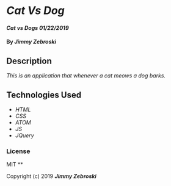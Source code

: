 # _Cat Vs Dog_

#### _Cat vs Dogs 01/22/2019_

#### By _**Jimmy Zebroski**_

## Description

_This is an application that whenever a cat meows a dog barks._


## Technologies Used

* _HTML_
* _CSS_
* _ATOM_
* _JS_
* _JQuery_

### License
MIT
**

Copyright (c) 2019 **_Jimmy Zebroski_**
